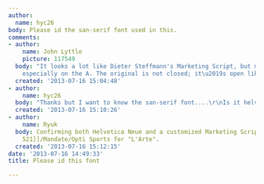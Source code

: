 ```yaml
---
author:
  name: hyc26
body: Please id the san-serif font used in this.
comments:
- author:
    name: John Lyttle
    picture: 117549
  body: "It looks a lot like Dieter Steffmann's Marketing Script, but modified \u2013
    especially on the A. The original is not closed; it\u2019s open like this:\r\n[img:sites/default/files/old-images/MS-Arte_4883.png]"
  created: '2013-07-16 15:04:48'
- author:
    name: hyc26
  body: "Thanks but I want to know the san-serif font....\r\nIs it helvetica Neue?"
  created: '2013-07-16 15:10:26'
- author:
    name: Ryuk
  body: Confirming both Helvetica Neue and a customized Marketing Script/[[http://www.myfonts.com/fonts/bitstream/freehand-521|Freehand
    521]]/Mandate/Opti Sports for "L'Arte".
  created: '2013-07-16 15:12:15'
date: '2013-07-16 14:49:33'
title: Please id this font

---
```

